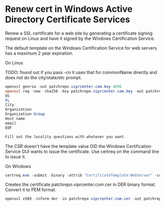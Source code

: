 # Renew cert in Windows Active Directory Certificate Services

Renew a SSL certificate for a web site by generating a certificate signing request on Linux and have it signed by the Windows Certification Service.

The default template on the Windows Certification Service for web servers has a maximum 2 year expiration.

On Linux

TODO: found out if you pass -cn it uses that for commonName directly and does not do the city/state/etc prompt.

```powershell
openssl genrsa -out patchrepo.viprcenter.com.key 4096
openssl req -new -sha256 -key patchrepo.viprcenter.com.key -out patchrepo.viprcenter.com.csr << EOF
US
FL
City
Organization
Organization Group
Host name
email
EOF

Fill out the locality questions with whatever you want.
```

The CSR doesn't have the template value OID the Windows Certification Service GUI wants to issue the certificate. Use certreq on the command line to issue it.

On Windows

```powershell
certreq.exe -submit -binary -attrib "CertificateTemplate:WebServer" -config LT-WIN-AD\viprcenter-LT-WIN-AD-CA .\patchrepo.viprcenter.com.req .\patchrepo.viprcenter.com.cer
```

Creates the certificate patchrepo.viprcenter.com.cer in DER binary format. Convert it to PEM format.

```powershell
openssl x509 -inform der -in patchrepo.viprcenter.com.cer -out patchrepo.viprcenter.com.pem
```
